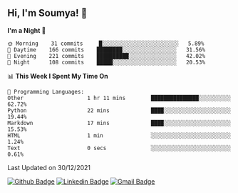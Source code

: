 ## Hi, I'm Soumya! 👋

<!--START_SECTION:waka-->
**I'm a Night 🦉** 

```text
🌞 Morning    31 commits     █░░░░░░░░░░░░░░░░░░░░░░░░   5.89% 
🌆 Daytime    166 commits    ████████░░░░░░░░░░░░░░░░░   31.56% 
🌃 Evening    221 commits    ██████████░░░░░░░░░░░░░░░   42.02% 
🌙 Night      108 commits    █████░░░░░░░░░░░░░░░░░░░░   20.53%

```


📊 **This Week I Spent My Time On** 

```text
💬 Programming Languages: 
Other                    1 hr 11 mins        ███████████████░░░░░░░░░░   62.72% 
Python                   22 mins             ████░░░░░░░░░░░░░░░░░░░░░   19.44% 
Markdown                 17 mins             ████░░░░░░░░░░░░░░░░░░░░░   15.53% 
HTML                     1 min               ░░░░░░░░░░░░░░░░░░░░░░░░░   1.24% 
Text                     0 secs              ░░░░░░░░░░░░░░░░░░░░░░░░░   0.61%

```


 Last Updated on 30/12/2021
<!--END_SECTION:waka-->

[![Github Badge](https://img.shields.io/badge/-rubyruins-grey?style=for-the-badge&logo=github&logoColor=white&link=https://github.com/rubyruins/)](https://www.github.com/rubyruins/) 
[![Linkedin Badge](https://img.shields.io/badge/-Soumya%20Parekh-0072b1?style=for-the-badge&logo=Linkedin&logoColor=white&link=https://www.linkedin.com/in/Soumya-Parekh/)](https://www.linkedin.com/in/Soumya-Parekh/) 
[![Gmail Badge](https://img.shields.io/badge/-soumya.parekh@somaiya.edu-c14438?style=for-the-badge&logo=Gmail&logoColor=white&link=mailto:soumya.parekh@somaiya.edu)](mailto:soumya.parekh@somaiya.edu) 
